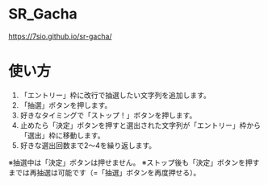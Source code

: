 # SR_Gacha

https://7sio.github.io/sr-gacha/

# 使い方
1. 「エントリー」枠に改行で抽選したい文字列を追加します。
2. 「抽選」ボタンを押します。
3. 好きなタイミングで「ストップ！」ボタンを押します。
4. 止めたら「決定」ボタンを押すと選出された文字列が「エントリー」枠から「選出」枠に移動します。
5. 好きな選出回数まで2～4を繰り返します。

※抽選中は「決定」ボタンは押せません。
※ストップ後も「決定」ボタンを押すまでは再抽選は可能です（=「抽選」ボタンを再度押せる）。
